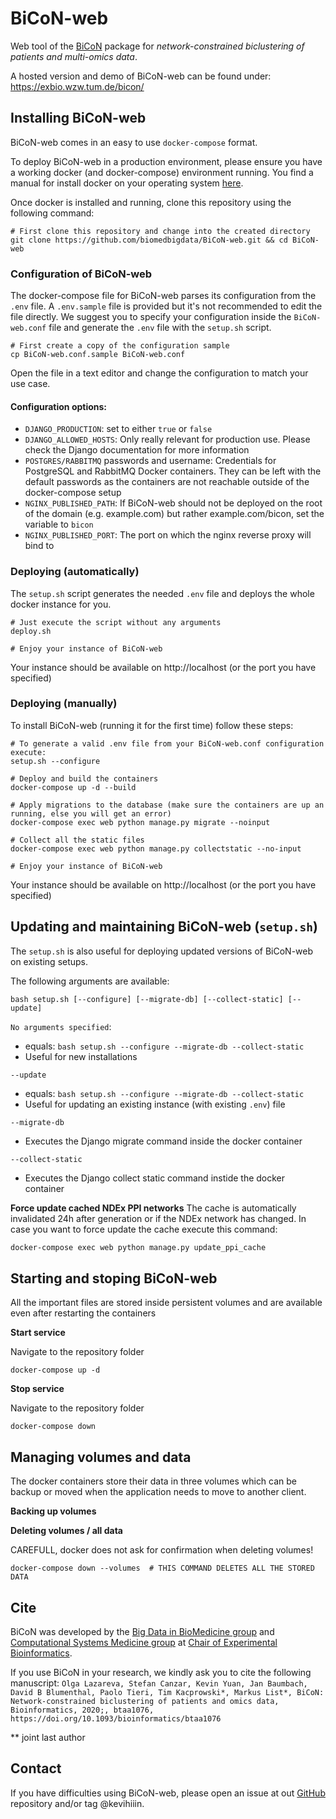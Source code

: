# BiCoN-web

Web tool of the [BiCoN](https://github.com/biomedbigdata/BiCoN) package for _network-constrained biclustering of patients and multi-omics data_.

A hosted version and demo of BiCoN-web can be found under: https://exbio.wzw.tum.de/bicon/

## Installing BiCoN-web
BiCoN-web comes in an easy to use `docker-compose` format.

To deploy BiCoN-web in a production environment, please ensure you have a working docker (and docker-compose) environment running. 
You find a manual for install docker on your operating system [here](https://docs.docker.com/install/).

Once docker is installed and running, clone this repository using the  following command:
```shell script
# First clone this repository and change into the created directory
git clone https://github.com/biomedbigdata/BiCoN-web.git && cd BiCoN-web
```

### Configuration of BiCoN-web

The docker-compose file for BiCoN-web parses its configuration from the `.env` file. A `.env.sample` file is provided but it's not recommended to edit the file directly. We suggest you to specify your configuration inside the  `BiCoN-web.conf` file and generate the `.env` file with the `setup.sh` script.

```shell script
# First create a copy of the configuration sample
cp BiCoN-web.conf.sample BiCoN-web.conf
```

Open the file in a text editor and change the configuration to match your use case.

#### Configuration options:

+ `DJANGO_PRODUCTION`: set to either `true` or `false` 
+ `DJANGO_ALLOWED_HOSTS`: Only really relevant for production use. Please check the Django documentation for more information
+ `POSTGRES/RABBITMQ` passwords and username: Credentials for PostgreSQL and RabbitMQ Docker containers. They can be left with the default passwords as the containers are not reachable outside of the docker-compose setup
+ `NGINX_PUBLISHED_PATH`: If BiCoN-web should not be deployed on the root of the domain (e.g. example.com) but rather example.com/bicon, set the variable to `bicon`
+ `NGINX_PUBLISHED_PORT`: The port on which the nginx reverse proxy will bind to

### Deploying (automatically)

The `setup.sh` script generates the needed `.env` file and deploys the whole docker instance for you.

```shell script
# Just execute the script without any arguments
deploy.sh

# Enjoy your instance of BiCoN-web
```

Your instance should be available on http://localhost (or the port you have specified)

### Deploying (manually)

To install BiCoN-web (running it for the first time) follow these steps:
```shell script
# To generate a valid .env file from your BiCoN-web.conf configuration execute:
setup.sh --configure

# Deploy and build the containers
docker-compose up -d --build

# Apply migrations to the database (make sure the containers are up an running, else you will get an error)
docker-compose exec web python manage.py migrate --noinput 

# Collect all the static files
docker-compose exec web python manage.py collectstatic --no-input

# Enjoy your instance of BiCoN-web
```

Your instance should be available on http://localhost (or the port you have specified)

## Updating and maintaining BiCoN-web (`setup.sh`)

The `setup.sh` is also useful for deploying updated versions of BiCoN-web on existing setups.

The following arguments are available:

```shell script
bash setup.sh [--configure] [--migrate-db] [--collect-static] [--update]
```

`No arguments specified`:

+ equals: `bash setup.sh --configure --migrate-db --collect-static`
+ Useful for new installations

`--update`

+ equals: `bash setup.sh --configure --migrate-db --collect-static`
+ Useful for updating an existing instance (with existing `.env`) file

`--migrate-db`

+ Executes the Django migrate command inside the docker container

`--collect-static`

+ Executes the Django collect static command instide the docker container

**Force update cached NDEx PPI networks**
The cache is automatically invalidated 24h after generation or if the NDEx network has changed.
In case you want to force update the cache execute this command:
```bash script
docker-compose exec web python manage.py update_ppi_cache
```

## Starting and stoping BiCoN-web

All the important files are stored inside persistent volumes and are available even after restarting the containers

**Start service**

Navigate to the repository folder
```shell script
docker-compose up -d
```

**Stop service**

Navigate to the repository folder

```shell script
docker-compose down
```

## Managing volumes and data
The docker containers store their data in three volumes which can be backup or moved when the application needs to 
move to another client.

**Backing up volumes**

**Deleting volumes / all data**

CAREFULL, docker does not ask for confirmation when deleting volumes!
```shell script
docker-compose down --volumes  # THIS COMMAND DELETES ALL THE STORED DATA
```

## Cite

BiCoN was developed by the [Big Data in BioMedicine group](https://github.com/biomedbigdata/BiCoN/blob/master/biomedical-big-data.de) and [Computational Systems Medicine group](https://compsysmed.de/) at [Chair of Experimental Bioinformatics](https://www.baumbachlab.net/).

If you use BiCoN in your research, we kindly ask you to cite the following manuscript: `Olga Lazareva, Stefan Canzar, Kevin Yuan, Jan Baumbach, David B Blumenthal, Paolo Tieri, Tim Kacprowski*, Markus List*, BiCoN: Network-constrained biclustering of patients and omics data, Bioinformatics, 2020;, btaa1076, https://doi.org/10.1093/bioinformatics/btaa1076`

** joint last author

## Contact

If you have difficulties using BiCoN-web, please open an issue at out [GitHub](https://github.com/biomedbigdata/BiCoN-web/issues/new) repository and/or tag @kevihiiin.